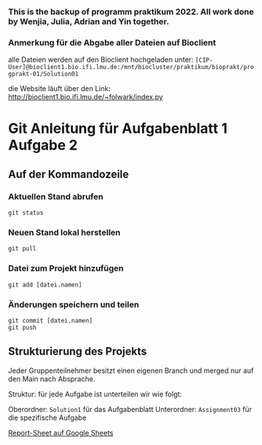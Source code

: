 ### This is the backup of programm praktikum 2022. All work done by Wenjia, Julia, Adrian and Yin together.

### Anmerkung für die Abgabe aller Dateien auf Bioclient 

alle Dateien werden auf den Bioclient hochgeladen unter:
`[CIP-User]@bioclient1.bio.ifi.lmu.de:/mnt/biocluster/praktikum/bioprakt/progprakt-01/Solution01
`

die Website läuft über den Link: 
http://bioclient1.bio.ifi.lmu.de/~folwark/index.py

# Git Anleitung für Aufgabenblatt 1 Aufgabe 2

## Auf der Kommandozeile 

### Aktuellen Stand abrufen
`git status`

### Neuen Stand lokal herstellen
`git pull`

### Datei zum Projekt hinzufügen
`git add [datei.namen]`

### Änderungen speichern und teilen
`git commit [datei.namen]`  
`git push`


## Strukturierung des Projekts

Jeder Gruppenteilnehmer besitzt einen eigenen Branch und merged nur auf den Main nach Absprache.

Struktur: für jede Aufgabe ist unterteilen wir wie folgt:

Oberordner: `Solution1` für das Aufgabenblatt 
Unterordner: `Assignment03` für die spezifische Aufgabe

[Report-Sheet auf Google Sheets](https://docs.google.com/spreadsheets/d/1yigjVhjtj-sfzRo1HCX5UQf4RRd1HSZT/edit)


